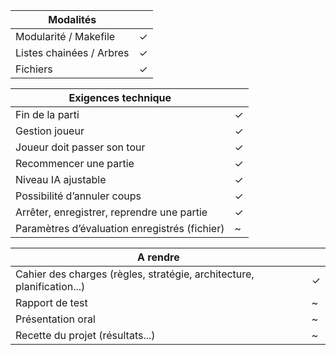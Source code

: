 | Modalités                      |   | 
| ------------------------------ | - |
| Modularité / Makefile          | ✓ |
| Listes chainées / Arbres       | ✓ |
| Fichiers                       | ✓ |

| Exigences technique                           |   |
| --------------------------------------------- | - |
| Fin de la parti                               | ✓ |
| Gestion joueur                                | ✓ |
| Joueur doit passer son tour                   | ✓ |
| Recommencer une partie                        | ✓ |
| Niveau IA ajustable                           | ✓ |
| Possibilité d’annuler coups                   | ✓ |
| Arrêter, enregistrer, reprendre une partie    | ✓ |
| Paramètres d’évaluation enregistrés (fichier) | ~ |

| A rendre                                      |   |
| --------------------------------------------- | - |
| Cahier des charges (règles, stratégie, architecture, planification...)                               | ✓ |
| Rapport de test                               | ~ |
| Présentation oral                             | ~ |
| Recette du projet (résultats...)              | ~ |